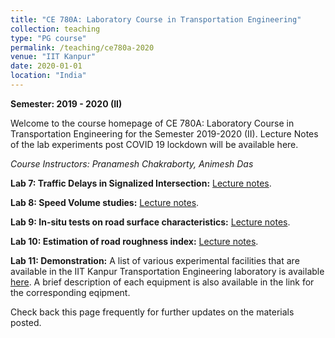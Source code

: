 ```yaml
---
title: "CE 780A: Laboratory Course in Transportation Engineering"
collection: teaching
type: "PG course"
permalink: /teaching/ce780a-2020
venue: "IIT Kanpur"
date: 2020-01-01
location: "India"
---
```


**Semester: 2019 - 2020 (II)**

Welcome to the course homepage of CE 780A: Laboratory Course in Transportation Engineering for the Semester 2019-2020 (II). Lecture Notes of the lab experiments post COVID 19 lockdown will be available here.

*Course Instructors: Pranamesh Chakraborty, Animesh Das*

**Lab 7: Traffic Delays in Signalized Intersection:** <a href="https://pranamesh.github.io/files/ce780a/signal-delay-notes-ce780a-2020.pdf" target="_blank">Lecture notes</a>.

**Lab 8: Speed Volume studies:** <a href="https://pranamesh.github.io/files/ce780a/speed-volume-notes-ce780a-2020.pdf" target="_blank">Lecture notes</a>. 

**Lab 9: In-situ tests on road surface characteristics:** <a href="https://pranamesh.github.io/files/ce780a/in-situ-test-notes-ce780a-2020.pdf" target="_blank">Lecture notes</a>. 

**Lab 10: Estimation of road roughness index:** <a href="https://pranamesh.github.io/files/ce780a/road-roughness-notes-ce780a-2020.pdf" target="_blank">Lecture notes</a>. 

**Lab 11: Demonstration:** A list of various experimental facilities that are available in the IIT Kanpur Transportation Engineering laboratory is available <a href="https://www.iitk.ac.in/transEL/tests_details/test.htm" target="_blank">here</a>. A brief description of each equipment is also available in the link for the corresponding eqipment. 

Check back this page frequently for further updates on the materials posted.
